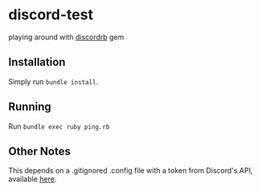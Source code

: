 # discord-test
playing around with [discordrb](https://github.com/meew0/discordrb) gem

## Installation
Simply run `bundle install`.

## Running
Run `bundle exec ruby ping.rb`

## Other Notes
This depends on a .gitignored .config file with a token from Discord's API, available [here](https://discordapp.com/developers/applications/).
